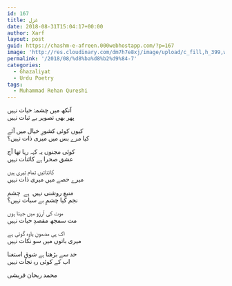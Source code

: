 ```yaml
---
id: 167
title: غزل
date: 2018-08-31T15:04:17+00:00
author: Xarf
layout: post
guid: https://chashm-e-afreen.000webhostapp.com/?p=167
image: 'http://res.cloudinary.com/dm7h7e8xj/image/upload/c_fill,h_399,w_760/v1503153729/golpe_ghb84o.jpg'
permalink: '/2018/08/%d8%ba%d8%b2%d9%84-7'
categories:
  - Ghazaliyat
  - Urdu Poetry
tags:
  - Muhammad Rehan Qureshi
---
```

<span style="font-family: Mehr;">آنکھ میں چشمۂ حیات نہیں</span>  
<span style="font-family: Mehr;">پھر بھی تصویر بے ثبات نہیں</span>

<span style="font-family: Mehr;">کیوں کوئی کشورِ خیال میں آئے</span>  
<span style="font-family: Mehr;">کیا مرے بس میں میری ذات نہیں؟</span>

<span style="font-family: Mehr;">کوئی مجنوں یہ کہہ رہا تھا آج</span>  
<span style="font-family: Mehr;">عشق صحرا ہے کائنات نہیں</span>

<span style="font-family: Mehr;">کائناتیں تمام تیری ہیں</span>  
<span style="font-family: Mehr;">میرے حصے میں میری ذات نہیں</span>

<span style="font-family: Mehr;">منبعِ روشنی نہیں  ہے  چشم</span>  
<span style="font-family: Mehr;">نجم کیا چشمِ بے سبات نہیں؟</span>

<span style="font-family: Mehr;">موت کی آرزو میں جیتا ہوں</span>  
<span style="font-family: Mehr;">مت سمجھ مقصدِ حیات نہیں</span>

<span style="font-family: Mehr;">اک ہی مضمونِ یاوہ گوئی ہے</span>  
<span style="font-family: Mehr;">میری باتوں میں سو نکات نہیں</span>

<span style="font-family: Mehr;">حد سے بڑھتا ہے شوقِ استغنا</span>  
<span style="font-family: Mehr;">اب کے کوئی رہِ نجات نہیں</span>

<span style="font-family: Mehr;">محمد ریحان قریشی</span>